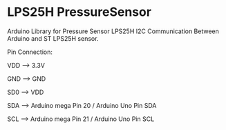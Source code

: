 LPS25H PressureSensor
=====================

Arduino Library for Pressure Sensor LPS25H
I2C Communication Between Arduino and ST LPS25H sensor.


Pin Connection:

VDD --> 3.3V

GND --> GND

SD0 --> VDD

SDA --> Arduino mega Pin 20 / Arduino Uno Pin SDA

SCL --> Arduino mega Pin 21 / Arduino Uno Pin SCL
      
      
